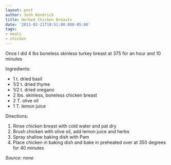 ```yaml
---
layout: post
author: Josh Kendrick
title: Herbed Chicken Breasts
date: '2013-02-21T10:51:00.000-05:00'
tags:
- meals
- chicken
---
```


Once I did 4 lbs boneless skinless turkey breast at 375 for an hour and 10 minutes

Ingredients:
* 1 t. dried basil
* 1/2 t. dried thyme
* 1/2 t. dried oregano
* 2 lbs. skinless, boneless chicken breast
* 2 T. olive oil
* 1 T. lemon juice

Directions:
1. Rinse chicken breast with cold water and pat dry
2. Brush chicken with olive oil, add lemon juice and herbs
3. Spray shallow baking dish with Pam
4. Place chicken in baking dish and bake in preheated over at 350 degrees for 40 minutes

*Source: none*